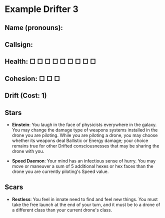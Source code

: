 # Example Drifter 3

## Name (pronouns):

## Callsign:

## Health: □ □ □ □ □ □ □ □ □

## Cohesion: □ □ □

## Drift (Cost: 1)

## Stars

- **Einstein**: You laugh in the face of physicists everywhere in the galaxy. You may change the damage type of weapons systems installed in the drone you are piloting. While you are piloting a drone, you may choose whether its weapons deal Ballistic or Energy damage; your choice remains true for other Drifted consciousnesses that may be sharing the drone with you.

- **Speed Daemon**: Your mind has an infectious sense of hurry. You may move or maneuver a sum of 5 additional hexes or hex faces than the drone you are currently piloting's Speed value.

## Scars

- **Restless**: You feel in innate need to find and feel new things. You must take the free launch at the end of your turn, and it must be to a drone of a different class than your current drone's class.
